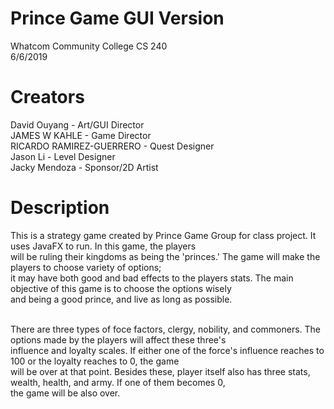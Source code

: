 # Prince Game GUI Version
Whatcom Community College CS 240 <br />
6/6/2019 <br />

# Creators
David Ouyang - Art/GUI Director <br />
JAMES W KAHLE - Game Director <br />
RICARDO RAMIREZ-GUERRERO - Quest Designer <br />
Jason Li - Level Designer <br />
Jacky Mendoza - Sponsor/2D Artist <br />

# Description
This is a strategy game created by Prince Game Group for class project. It uses JavaFX to run. In this game, the players <br />
will be ruling their kingdoms as being the 'princes.' The game will make the players to choose variety of options; <br />
it may have both good and bad effects to the players stats. The main objective of this game is to choose the options wisely <br />
and being a good prince, and live as long as possible. <br />
<br />

There are three types of foce factors, clergy, nobility, and commoners. The options made by the players will affect these three's <br /> influence and loyalty scales. If either one of the force's influence reaches to 100 or the loyalty reaches to 0, the game <br />
will be over at that point. Besides these, player itself also has three stats, wealth, health, and army. If one of them becomes 0, <br />
the game will be also over. 


